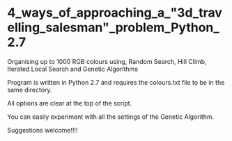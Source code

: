 # 4_ways_of_approaching_a_"3d_travelling_salesman"_problem_Python_2.7


Organising up to 1000 RGB colours using, Random Search, Hill Climb, Iterated Local Search and Genetic Algorithms

Program is written in Python 2.7 and requires the colours.txt file to be in the same directory.

All options are clear at the top of the script.

You can easily experiment with all the settings of the Genetic Algorithm.

Suggestions welcome!!!!
